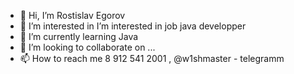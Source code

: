 - 👋 Hi, I’m Rostislav Egorov
- 👀 I’m interested in I’m interested in job java developper
- 🌱 I’m currently learning Java
- 💞️ I’m looking to collaborate on ...
- 📫 How to reach me 8 912 541 2001 , @w1shmaster - telegramm 

<!---
rpegorov/rpegorov is a ✨ special ✨ repository because its `README.md` (this file) appears on your GitHub profile.
You can click the Preview link to take a look at your changes.
--->
